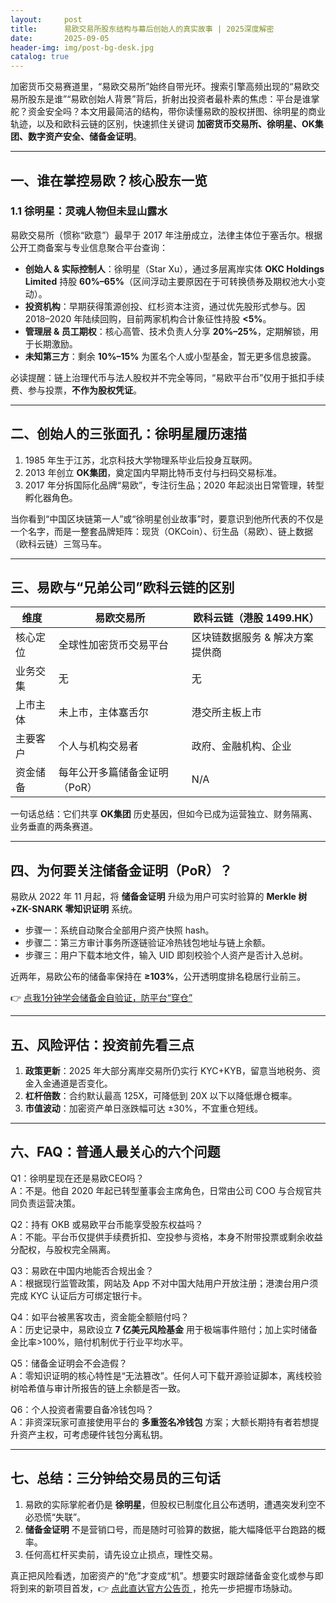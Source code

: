 ```yaml
---
layout:     post
title:      易欧交易所股东结构与幕后创始人的真实故事 | 2025深度解密
date:       2025-09-05
header-img: img/post-bg-desk.jpg
catalog: true
---
```


加密货币交易赛道里，“易欧交易所”始终自带光环。搜索引擎高频出现的“易欧交易所股东是谁”“易欧创始人背景”背后，折射出投资者最朴素的焦虑：平台是谁掌舵？资金安全吗？本文用最简洁的结构，带你读懂易欧的股权拼图、徐明星的商业轨迹，以及和欧科云链的区别，快速抓住关键词 **加密货币交易所、徐明星、OK集团、数字资产安全、储备金证明**。  

---

## 一、谁在掌控易欧？核心股东一览

### 1.1 徐明星：灵魂人物但未显山露水  
易欧交易所（惯称“欧意”）最早于 2017 年注册成立，法律主体位于塞舌尔。根据公开工商备案与专业信息聚合平台查询：  
- **创始人 & 实际控制人**：徐明星（Star Xu），通过多层离岸实体 **OKC Holdings Limited** 持股 **60%–65%**（区间浮动主要原因在于可转换债券及期权池大小变动）。  
- **投资机构**：早期获得策源创投、红杉资本注资，通过优先股形式参与。因 2018–2020 年陆续回购，目前两家机构合计象征性持股 **<5%**。  
- **管理层 & 员工期权**：核心高管、技术负责人分享 **20%–25%**，定期解锁，用于长期激励。  
- **未知第三方**：剩余 **10%–15%** 为匿名个人或小型基金，暂无更多信息披露。  

必读提醒：链上治理代币与法人股权并不完全等同，“易欧平台币”仅用于抵扣手续费、参与投票，**不作为股权凭证**。  

---

## 二、创始人的三张面孔：徐明星履历速描

1. 1985 年生于江苏，北京科技大学物理系毕业后投身互联网。  
2. 2013 年创立 **OK集团**，奠定国内早期比特币支付与扫码交易标准。  
3. 2017 年分拆国际化品牌“易欧”，专注衍生品；2020 年起淡出日常管理，转型孵化器角色。  

当你看到“中国区块链第一人”或“徐明星创业故事”时，要意识到他所代表的不仅是一个名字，而是一整套品牌矩阵：现货（OKCoin）、衍生品（易欧）、链上数据（欧科云链）三驾马车。  

---

## 三、易欧与“兄弟公司”欧科云链的区别

| 维度 | 易欧交易所 | 欧科云链（港股 1499.HK） |
| ---- | ---------- | ------------------------ |
| 核心定位 | 全球性加密货币交易平台 | 区块链数据服务 & 解决方案提供商 |
| 业务交集 | 无 | 无 |
| 上市主体 | 未上市，主体塞舌尔 | 港交所主板上市 |
| 主要客户 | 个人与机构交易者 | 政府、金融机构、企业 |
| 资金储备 | 每年公开多篇储备金证明（PoR） | N/A |

一句话总结：它们共享 **OK集团** 历史基因，但如今已成为运营独立、财务隔离、业务垂直的两条赛道。  

---

## 四、为何要关注储备金证明（PoR）？

易欧从 2022 年 11 月起，将 **储备金证明** 升级为用户可实时验算的 **Merkle 树+ZK-SNARK 零知识证明** 系统。  
- 步骤一：系统自动聚合全部用户资产快照 hash。  
- 步骤二：第三方审计事务所逐链验证冷热钱包地址与链上余额。  
- 步骤三：用户下载本地文件，输入 UID 即刻校验个人资产是否计入总树。  

近两年，易欧公布的储备率保持在 **≥103%**，公开透明度排名稳居行业前三。  

👉 [点我1分钟学会储备金自验证，防平台“穿仓”](https://okxdog.com/)  

---

## 五、风险评估：投资前先看三点

1. **政策更新**：2025 年大部分离岸交易所仍实行 KYC+KYB，留意当地税务、资金入金通道是否变化。  
2. **杠杆倍数**：合约默认最高 125X，可降低到 20X 以下以降低爆仓概率。  
3. **市值波动**：加密资产单日涨跌幅可达 ±30%，不宜重仓短线。  

---

## 六、FAQ：普通人最关心的六个问题

Q1：徐明星现在还是易欧CEO吗？  
A：不是。他自 2020 年起已转型董事会主席角色，日常由公司 COO 与合规官共同负责运营决策。  

Q2：持有 OKB 或易欧平台币能享受股东权益吗？  
A：不能。平台币仅提供手续费折扣、空投参与资格，本身不附带投票或剩余收益分配权，与股权完全隔离。  

Q3：易欧在中国内地能否合规出金？  
A：根据现行监管政策，网站及 App 不对中国大陆用户开放注册；港澳台用户须完成 KYC 认证后方可绑定银行卡。  

Q4：如平台被黑客攻击，资金能全额赔付吗？  
A：历史记录中，易欧设立 **7 亿美元风险基金** 用于极端事件赔付；加上实时储备金比率>100%，赔付机制优于行业平均水平。  

Q5：储备金证明会不会造假？  
A：零知识证明的核心特性是“无法篡改”。任何人可下载开源验证脚本，离线校验树哈希值与审计所报告的链上余额是否一致。  

Q6：个人投资者需要自备冷钱包吗？  
A：非资深玩家可直接使用平台的 **多重签名冷钱包** 方案；大额长期持有者若想提升资产主权，可考虑硬件钱包分离私钥。  

---

## 七、总结：三分钟给交易员的三句话

1. 易欧的实际掌舵者仍是 **徐明星**，但股权已制度化且公布透明，遭遇突发利空不必恐慌“失联”。  
2. **储备金证明** 不是营销口号，而是随时可验算的数据，能大幅降低平台跑路的概率。  
3. 任何高杠杆买卖前，请先设立止损点，理性交易。  

真正把风险看透，加密资产的“危”才变成“机”。想要实时跟踪储备金变化或参与即将到来的新项目首发，👉 [点此直达官方公告页 ](https://okxdog.com/)，抢先一步把握市场脉动。